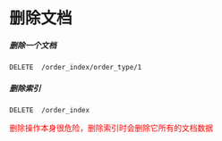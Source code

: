 # 删除文档

##### 删除一个文档
```
DELETE  /order_index/order_type/1
```

##### 删除索引
```
DELETE  /order_index
```


<font color=red>删除操作本身很危险，删除索引时会删除它所有的文档数据</font>









